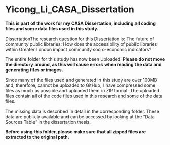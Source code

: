 # Yicong_Li_CASA_Dissertation

**This is part of the work for my CASA Dissertation, including all coding files and some data files used in this study.**

DissertationThe research question for this Dissertation is: The future of community public libraries: How does the accessibility of public libraries within Greater London impact community socio-economic indicators?

The entire folder for this study has now been uploaded. **Please do not move the directory around, as this will cause errors when reading the data and generating files or images.**

Since many of the files used and generated in this study are over 100MB and, therefore, cannot be uploaded to GitHub, I have compressed some files as much as possible and uploaded them in ZIP format. The uploaded files contain all of the code files used in this research and some of the data files. 

The missing data is described in detail in the corresponding folder. These data are publicly available and can be accessed by looking at the “Data Sources Table” in the dissertation thesis.

**Before using this folder, please make sure that all zipped files are extracted to the original path.**
